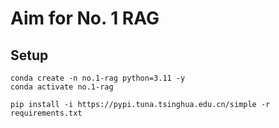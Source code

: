 # Aim for No. 1 RAG

## Setup

```
conda create -n no.1-rag python=3.11 -y
conda activate no.1-rag
```

```
pip install -i https://pypi.tuna.tsinghua.edu.cn/simple -r requirements.txt
```
